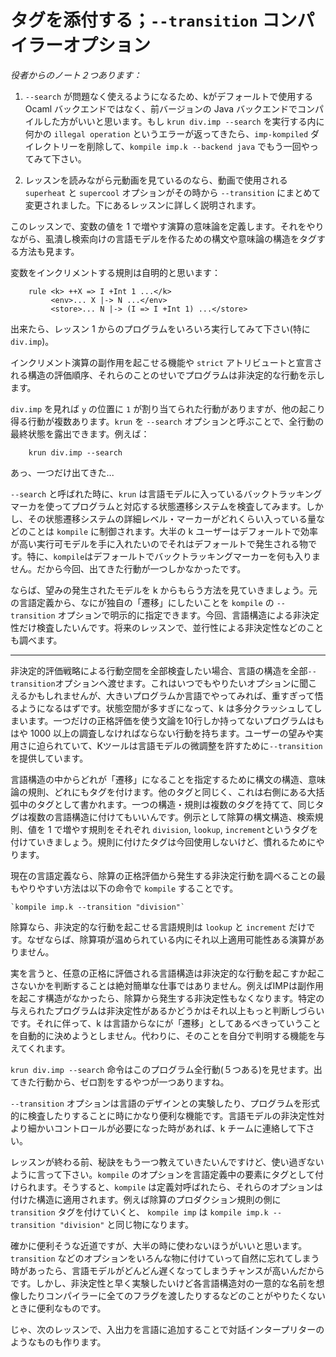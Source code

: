 # タグを添付する；`--transition` コンパイラーオプション

_役者からのノート２つあります：_ 

1. `--search` が問題なく使えるようになるため、kがデフォールトで使用する Ocaml バックエンドではなく、前バージョンの Java バックエンドでコンパイルした方がいいと思います。もし `krun div.imp --search` を実行する内に何かの `illegal operation` というエラーが返ってきたら、`imp-kompiled` ダイレクトリーを削除して、`kompile imp.k --backend java` でもう一回やってみて下さい。

2. レッスンを読みながら元動画を見ているのなら、動画で使用される `superheat` と `supercool` オプションがその時から `--transition` にまとめて変更されました。下にあるレッスンに詳しく説明されます。

このレッスンで、変数の値を 1 で増やす演算の意味論を定義します。それをやりながら、虱潰し検索向けの言語モデルを作るための構文や意味論の構造をタグする方法も見ます。

変数をインクリメントする規則は自明的と思います：

```
    rule <k> ++X => I +Int 1 ...</k>
         <env>... X |-> N ...</env>
         <store>... N |-> (I => I +Int 1) ...</store>
```

出来たら、レッスン 1 からのプログラムをいろいろ実行してみて下さい(特に `div.imp`)。

インクリメント演算の副作用を起こせる機能や `strict` アトリビュートと宣言される構造の評価順序、それらのことのせいでプログラムは非決定的な行動を示します。

`div.imp` を見れば `y` の位置に `1` が割り当てられた行動がありますが、他の起こり得る行動が複数あります。`krun` を `--search` オプションと呼ぶことで、全行動の最終状態を露出できます。例えば：

```
    krun div.imp --search
```

あっ、一つだけ出てきた...

`--search` と呼ばれた時に、`krun` は言語モデルに入っているバックトラッキングマーカを使ってプログラムと対応する状態遷移システムを検査してみます。しかし、その状態遷移システムの詳細レベル・マーカーがどれくらい入っている量などのことは `kompile` に制御されます。大半の k ユーザーはデフォールトで効率が高い実行可モデルを手に入れたいのでそれはデフォールトで発生される物です。特に、`kompile`はデフォールトでバックトラッキングマーカーを何も入りません。だから今回、出てきた行動が一つしかなかったです。

ならば、望みの発生されたモデルを k からもらう方法を見ていきましょう。元の言語定義から、なにが独自の「遷移」にしたいことを `kompile` の `--transition` オプションで明示的に指定できます。今回、言語構造による非決定性だけ検査したいんです。将来のレッスンで、並行性による非決定性などのことも調べます。

***
非決定的評価戦略による行動空間を全部検査したい場合、言語の構造を全部`--transition`オプションへ渡せます。これはいつでもやりたいオプションに聞こえるかもしれませんが、大きいプログラムか言語でやってみれば、重すぎって悟るようになるはずです。状態空間が多すぎになって、k は多分クラッシュしてしまいます。一つだけの正格評価を使う文論を10行しか持ってないプログラムはもはや 1000 以上の調査しなければならない行動を持ちます。ユーザーの望みや実用さに迫られていて、Kツールは言語モデルの微調整を許すために`--transition`を提供しています。

言語構造の中からどれが「遷移」になることを指定するために構文の構造、意味論の規則、どれにもタグを付けます。他のタグと同じく、これは右側にある大括弧中のタグとして書かれます。一つの構造・規則は複数のタグを持てて、同じタグは複数の言語構造に付けてもいいんです。例示として除算の構文構造、検索規則、値を 1 で増やす規則をそれぞれ `division`, `lookup`, `increment`というタグを付けていきましょう。規則に付けたタグは今回使用しないけど、慣れるためにやります。

現在の言語定義なら、除算の正格評価から発生する非決定行動を調べることの最もやりやすい方法は以下の命令で `kompile` することです。

    `kompile imp.k --transition "division"`

除算なら、非決定的な行動を起こせる言語規則は `lookup` と `increment` だけです。なぜならば、除算項が温められている内にそれ以上適用可能性ある演算がありません。

実を言うと、任意の正格に評価される言語構造は非決定的な行動を起こすか起こさないかを判断することは絶対簡単な仕事ではありません。例えばIMPは副作用を起こす構造がなかったら、除算から発生する非決定性もなくなります。特定の与えられたプログラムは非決定性があるかどうかはそれ以上もっと判断しづらいです。それに伴って、k は言語からなにが「遷移」としてあるべきっていうことを自動的に決めようとしません。代わりに、そのことを自分で判明する機能を与えてくれます。

`krun div.imp --search` 命令はこのプログラム全行動(５つある)を見せます。出てきた行動から、ゼロ割をするやつが一つありますね。

`--transition` オプションは言語のデザインとの実験したり、プログラムを形式的に検査したりすることに時にかなり便利な機能です。言語モデルの非決定性対より細かいコントロールが必要になった時があれば、k チームに連絡して下さい。

レッスンが終わる前、秘訣をもう一つ教えていきたいんですけど、使い過ぎないように言って下さい。`kompile` のオプションを言語定義中の要素にタグとして付けられます。そうすると、`kompile` は定義対呼ばれたら、それらのオプションは付けた構造に適用されます。例えば除算のプロダクション規則の側に `transition` タグを付けていくと、 `kompile imp` は `kompile imp.k --transition "division"` と同じ物になります。

確かに便利そうな近道ですが、大半の時に使わないほうがいいと思います。`transition` などのオプションをいろんな物に付けていって自然に忘れてしまう時があったら、言語モデルがどんどん遅くなってしまうチャンスが高いんだからです。しかし、非決定性と早く実験したいけど各言語構造対の一意的な名前を想像したりコンパイラーに全てのフラグを渡したりするなどのことがやりたくないときに便利なものです。　

じゃ、次のレッスンで、入出力を言語に追加することで対話インタープリターのようなものも作ります。


